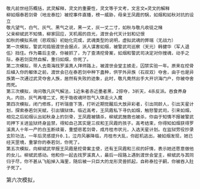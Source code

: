 	敬凡前世经历概括，武灵解释，灵文的重要性，灵文等于文考，文言文=灵文的解释
	柳如烟泰若剑骨（地龙泰拉）被挖事件直播，榜一威胁，母亲王凤霞的锅，如烟和如秋对抗的设立
	敬凡望气，白气、灰气、黑气之说，黑一丈，灰一丈二寸，如秋与敬凡收徒之赌
	父亲柳斌武不知情，柳家回应，天机阁的目光，渡世会代天计划和记恨
	如秋的模拟系统（悲观版）初始化完成，武魂类型的说明，虚拟武魂的弊端（无战力）
	第一次模拟，警武司捣毁渡世会据点，派人谋害如烟，被警武司巡察（天元）韩健华（军人退伍）挡住。作为幕后主使，你被抓了，为了查清挖骨案，如烟和警武司决定对你搜魂，动手之际，泰若剑突然自解，重归如烟，你死了。
	第二次模拟，带人去南海找罗溪真人拜师路上，被渡世会堂主掳走，囚禁实验一年。原来在挖骨后植入你的躯体之前，渡世会已在泰若剑中种下蛊种，供宇外异族（石双双）夺舍，由于也是异族第一次通过武灵夺舍人族，居然有失败的迹象，此时，敬凡竟然出手大开识海门户，你被夺舍而死。
	第三次模拟，询问敬凡灰气解法，1近朱者赤近墨者黑，2掠夺，3祈天，4杀反派。吞食养身丸，内劲，灰气再增二丈，死于吸收魂环怨气入体走火入魔
	第四次模拟，闭门修炼，打听瑞兽下落，打听近期觉醒后大放异彩者，引出同龄人，引出天星计划，探索泰若剑天赋，引出镇狱体。临近高考，王凤霞私下寻仇如烟，触怒警武司，引来如烟，相见之后如烟认出如秋身上的剑骨，王凤霞被镇杀，柳斌武施救也被杀，你由于知情不报被警武司押下关进监狱终身监禁，得知自己其实是三叔和王凤霞的孩子。高考结束，你得知如烟获得罗溪真人十年一产的白玉断续膏，重塑悲茗剑骨，成月桂市状元，入选天星计划。在监狱劳役抄录玄阶功法，一年后灵感提升0.1，泣月风暴降临，月桂市大乱，你趁机逃出，被如烟发现，她已经天罡境，重掌你的泰若剑，你死了。
	第五次模拟，向柳斌武举报王凤霞是挖骨案主使，还有王凤霞和三叔的奸情，表示她还愿意做他的女儿。柳斌武感动。他和你一起去找罗溪真人，最后一段路上遇到渡世会堂主，柳斌武与其同归于尽，你不甚从飞船掉入海里，随后被一只巨大的龙形灵兽抓起，自称泰拉子嗣，你被吞入肚子死了。

第六次模拟，
	
	
	
